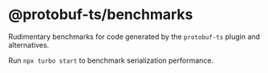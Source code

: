 @protobuf-ts/benchmarks
=======================

Rudimentary benchmarks for code generated by the `protobuf-ts` plugin and alternatives.

Run `npx turbo start` to benchmark serialization performance. 
